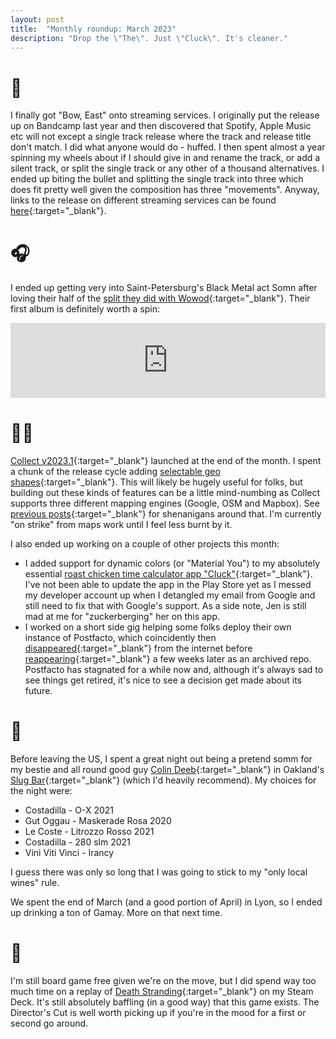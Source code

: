 ```yaml
---
layout: post
title:  "Monthly roundup: March 2023"
description: "Drop the \"The\". Just \"Cluck\". It's cleaner."
---
```


# 🎸

I finally got "Bow, East" onto streaming services. I originally put the release up on Bandcamp last year and then discovered that Spotify, Apple Music etc will not except a single track release where the track and release title don't match. I did what anyone would do - huffed. I then spent almost a year spinning my wheels about if I should give in and rename the track, or add a silent track, or split the single track or any other of a thousand alternatives. I ended up biting the bullet and splitting the single track into three which does fit pretty well given the composition has three "movements". Anyway, links to the release on different streaming services can be found [here](https://distrokid.com/hyperfollow/lapetitemort/bow-east-2){:target="_blank"}.

# 🎧

I ended up getting very into Saint-Petersburg's Black Metal act Somn after loving their half of the [split they did with Wowod](https://somnband.bandcamp.com/album/split){:target="_blank"}. Their first album is definitely worth a spin:

<iframe style="border: 0; width: 100%; height: 120px;" src="https://bandcamp.com/EmbeddedPlayer/album=2999388345/size=large/bgcol=ffffff/linkcol=0687f5/tracklist=false/artwork=small/transparent=true/" seamless><a href="https://somnband.bandcamp.com/album/the-all-devouring">The All-devouring by Somn</a></iframe>

# 👨‍💻

[Collect v2023.1](https://forum.getodk.org/t/odk-collect-v2023-1/40930){:target="_blank"} launched at the end of the month. I spent a chunk of the release cycle adding [selectable geo shapes](https://docs.getodk.org/form-question-types/#select-one-from-map-widget){:target="_blank"}. This will likely be hugely useful for folks, but building out these kinds of features can be a little mind-numbing as Collect supports three different mapping engines (Google, OSM and Mapbox). See [previous posts](/2022/07/04/mapbox.html){:target="_blank"} for shenanigans around that. I'm currently "on strike" from maps work until I feel less burnt by it.

I also ended up working on a couple of other projects this month:

- I added support for dynamic colors (or "Material You") to my absolutely essential [roast chicken time calculator app "Cluck"](https://github.com/seadowg/cluck/releases/tag/v1.1.0.21){:target="_blank"}. I've not been able to update the app in the Play Store yet as I messed my developer account up when I detangled my email from Google and still need to fix that with Google's support. As a side note, Jen is still mad at me for "zuckerberging" her on this app.
- I worked on a short side gig helping some folks deploy their own instance of Postfacto, which coincidently then [disappeared](https://github.com/pivotal/postfacto){:target="_blank"} from the internet before [reappearing](https://github.com/vmware-archive/postfacto){:target="_blank"} a few weeks later as an archived repo. Postfacto has stagnated for a while now and, although it's always sad to see things get retired, it's nice to see a decision get made about its future.

# 🍷

Before leaving the US, I spent a great night out being a pretend somm for my bestie and all round good guy [Colin Deeb](http://www.colindeeb.com/){:target="_blank"} in Oakland's [Slug Bar](https://slugbaroakland.com/){:target="_blank"} (which I'd heavily recommend). My choices for the night were:

- Costadilla - O-X 2021
- Gut Oggau - Maskerade Rosa 2020
- Le Coste - Litrozzo Rosso 2021
- Costadilla - 280 slm 2021
- Vini Viti Vinci - Irancy

I guess there was only so long that I was going to stick to my "only local wines" rule.

We spent the end of March (and a good portion of April) in Lyon, so I ended up drinking a ton of Gamay. More on that next time.

# 🎲

I'm still board game free given we're on the move, but I did spend way too much time on a replay of [Death Stranding](https://en.wikipedia.org/wiki/Death_Stranding){:target="_blank"} on my Steam Deck. It's still absolutely baffling (in a good way) that this game exists. The Director's Cut is well worth picking up if you're in the mood for a first or second go around.

